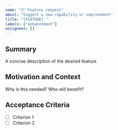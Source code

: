 ```yaml
---
name: "📦 Feature request"
about: "Suggest a new capability or improvement"
title: "[FEATURE] "
labels: ["enhancement"]
assignees: []
---
```

## Summary
A concise description of the desired feature.

## Motivation and Context
Why is this needed? Who will benefit?

## Acceptance Criteria
- [ ] Criterion 1
- [ ] Criterion 2
